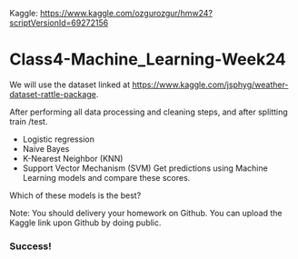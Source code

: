 Kaggle: https://www.kaggle.com/ozgurozgur/hmw24?scriptVersionId=69272156


# Class4-Machine_Learning-Week24

We will use the dataset linked at https://www.kaggle.com/jsphyg/weather-dataset-rattle-package. 

After performing all data processing and cleaning steps, and after splitting train /test.
* Logistic regression
* Naive Bayes
* K-Nearest Neighbor (KNN)
* Support Vector Mechanism (SVM)
Get predictions using Machine Learning models and compare these scores. 

Which of these models is the best?

Note: You should delivery your homework on Github. You can upload the Kaggle link upon Github by doing public. 

### Success!

